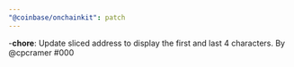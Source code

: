 ```yaml
---
"@coinbase/onchainkit": patch
---
```


-**chore**: Update sliced address to display the first and last 4 characters. By @cpcramer #000
